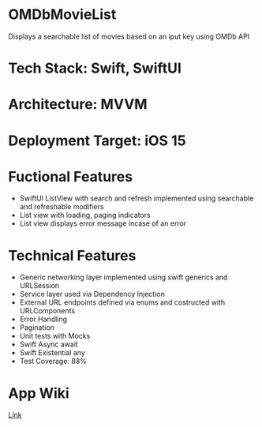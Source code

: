 # OMDbMovieList

Displays a searchable list of movies based on an iput key using OMDb API


# Tech Stack: Swift, SwiftUI

# Architecture: MVVM

# Deployment Target: iOS 15

# Fuctional Features

- SwiftUI ListView with search and refresh implemented using searchable and refreshable modifiers
- List view with loading, paging indicators
- List view displays error message incase of an error

# Technical Features

- Generic networking layer implemented using swift generics and URLSession
- Service layer used via Dependency Injection
- External URL endpoints defined via enums and costructed with URLComponents
- Error Handling
- Pagination
- Unit tests with Mocks
- Swift Async await 
- Swift Existential any
- Test Coverage: 88%

# App Wiki

[Link](https://github.com/tibinthomas9/OMDbMovieList/wiki)
